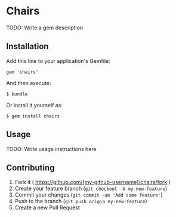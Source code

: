 # Chairs

TODO: Write a gem description

## Installation

Add this line to your application's Gemfile:

    gem 'chairs'

And then execute:

    $ bundle

Or install it yourself as:

    $ gem install chairs

## Usage

TODO: Write usage instructions here

## Contributing

1. Fork it ( https://github.com/[my-github-username]/chairs/fork )
2. Create your feature branch (`git checkout -b my-new-feature`)
3. Commit your changes (`git commit -am 'Add some feature'`)
4. Push to the branch (`git push origin my-new-feature`)
5. Create a new Pull Request
